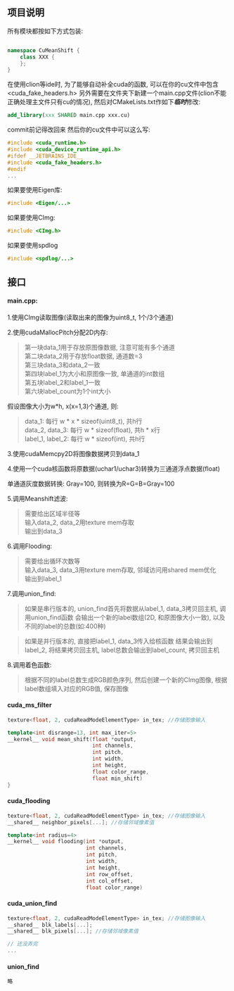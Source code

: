 ## 项目说明
所有模块都按如下方式包装:
```c++

namespace CuMeanShift {
    class XXX {
    };
}

```

在使用clion等ide时, 为了能够自动补全cuda的函数, 可以在你的cu文件中包含<cuda_fake_headers.h>
另外需要在文件夹下新建一个main.cpp文件(clion不能正确处理主文件只有cu的情况), 然后对CMakeLists.txt作如下***临时***修改:
```cmake
add_library(xxx SHARED main.cpp xxx.cu)
```
commit前记得改回来
然后你的cu文件中可以这么写:
```c++
#include <cuda_runtime.h>
#include <cuda_device_runtime_api.h>
#ifdef __JETBRAINS_IDE__
#include <cuda_fake_headers.h>
#endif
...
```
如果要使用Eigen库:
```c++
#include <Eigen/...>
```
如果要使用CImg:
```c++
#include <CImg.h>
```
如果要使用spdlog
```c++
#include <spdlog/...>
```

## 接口
#### main.cpp: 

1.使用CImg读取图像(读取出来的图像为uint8_t, 1个/3个通道)

2.使用cudaMallocPitch分配2D内存:

> 第一块data_1用于存放原图像数据, 注意可能有多个通道 \
> 第二块data_2用于存放float数据, 通道数=3 \
> 第三块data_3和data_2一致 \
> 第四块label_1为大小和原图像一致, 单通道的int数组 \
> 第五块label_2和label_1一致 \
> 第六块label_count为1个int大小

假设图像大小为w*h, x(x=1,3)个通道, 则:
> data_1: 每行 w * x * sizeof(uint8_t), 共h行 \
> data_2, data_3: 每行 w * sizeof(float), 共h * x行 \
> label_1, label_2: 每行 w * sizeof(int), 共h行 

3.使用cudaMemcpy2D将图像数据拷贝到data_1

4.使用一个cuda核函数将原数据(uchar1/uchar3)转换为三通道浮点数据(float)

单通道灰度数据转换: Gray=100, 则转换为R=G=B=Gray=100

5.调用Meanshift滤波:
> 需要给出区域半径等 \
> 输入data_2, data_2用texture mem存取 \
> 输出到data_3

6.调用Flooding:
> 需要给出循环次数等 \
> 输入data_3, data_3用texture mem存取, 邻域访问用shared mem优化 \
> 输出到label_1

7.调用union_find:
> 如果是串行版本的, union_find首先将数据从label_1, data_3拷贝回主机, 调用union_find函数
> 会输出一个新的label数组(2D, 和原图像大小一致), 以及不同的label的总数(如:400种)

> 如果是并行版本的, 直接把label_1, data_3传入给核函数
> 结果会输出到label_2, 将结果拷贝回主机, label总数会输出到label_count, 拷贝回主机

8.调用着色函数:
> 根据不同的label总数生成RGB颜色序列, 然后创建一个新的CImg图像, 根据label数组填入对应的RGB值, 保存图像

#### cuda_ms_filter
```c++
texture<float, 2, cudaReadModeElementType> in_tex; //存储图像输入

template<int disrange=13, int max_iter=5>
__kernel__ void mean_shift(float *output,
                           int channels,
                           int pitch, 
                           int width,
                           int height,
                           float color_range,
                           float min_shift)
}
```
#### cuda_flooding
```c++
texture<float, 2, cudaReadModeElementType> in_tex; //存储图像输入
__shared__ neighbor_pixels[...]; //存储邻域像素值

template<int radius=4>
__kernel__ void flooding(int *output, 
                         int channels,
                         int pitch, 
                         int width,
                         int height,
                         int row_offset,
                         int col_offset,
                         float color_range)
```
#### cuda_union_find
```c++
texture<float, 2, cudaReadModeElementType> in_tex; //存储图像输入
__shared__ blk_labels[...];
__shared__ blk_pixels[...]; //存储邻域像素值

// 还没弄完
...

```
#### union_find
```c++
略
```
